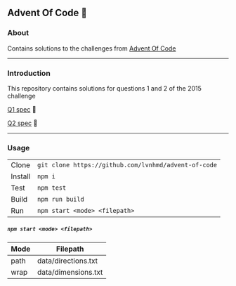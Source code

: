 ## Advent Of Code 🎄

### About

Contains solutions to the challenges from [Advent Of Code](https://adventofcode.com/2015)

---

### Introduction

This repository contains solutions for questions 1 and 2 of the 2015 challenge

[Q1 spec](https://adventofcode.com/2015/day/1) 🎅

[Q2 spec](https://adventofcode.com/2015/day/2) 🎁 

---

### Usage

|         |                                                    |
| ------- | ---------------------------------------------------|
| Clone   | `git clone https://github.com/lvnhmd/advent-of-code`|
| Install | `npm i`                                             |
| Test    | `npm test`                                          |
| Build   | `npm run build`                                     |
| Run     | `npm start <mode> <filepath> `                      |

##### `npm start <mode> <filepath>`

| Mode    |  Filepath             |
| ------- | --------------------- |
| path    | data/directions.txt   |
| wrap    | data/dimensions.txt   |